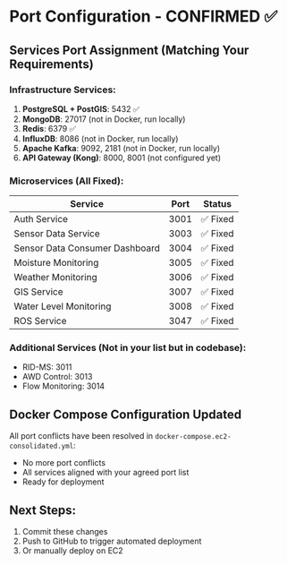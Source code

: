 # Port Configuration - CONFIRMED ✅

## Services Port Assignment (Matching Your Requirements)

### Infrastructure Services:
1. **PostgreSQL + PostGIS**: 5432 ✅
2. **MongoDB**: 27017 (not in Docker, run locally)
3. **Redis**: 6379 ✅
4. **InfluxDB**: 8086 (not in Docker, run locally)
5. **Apache Kafka**: 9092, 2181 (not in Docker, run locally)
6. **API Gateway (Kong)**: 8000, 8001 (not configured yet)

### Microservices (All Fixed):
| Service | Port | Status |
|---------|------|--------|
| Auth Service | 3001 | ✅ Fixed |
| Sensor Data Service | 3003 | ✅ Fixed |
| Sensor Data Consumer Dashboard | 3004 | ✅ Fixed |
| Moisture Monitoring | 3005 | ✅ Fixed |
| Weather Monitoring | 3006 | ✅ Fixed |
| GIS Service | 3007 | ✅ Fixed |
| Water Level Monitoring | 3008 | ✅ Fixed |
| ROS Service | 3047 | ✅ Fixed |

### Additional Services (Not in your list but in codebase):
- RID-MS: 3011
- AWD Control: 3013
- Flow Monitoring: 3014

## Docker Compose Configuration Updated

All port conflicts have been resolved in `docker-compose.ec2-consolidated.yml`:
- No more port conflicts
- All services aligned with your agreed port list
- Ready for deployment

## Next Steps:
1. Commit these changes
2. Push to GitHub to trigger automated deployment
3. Or manually deploy on EC2